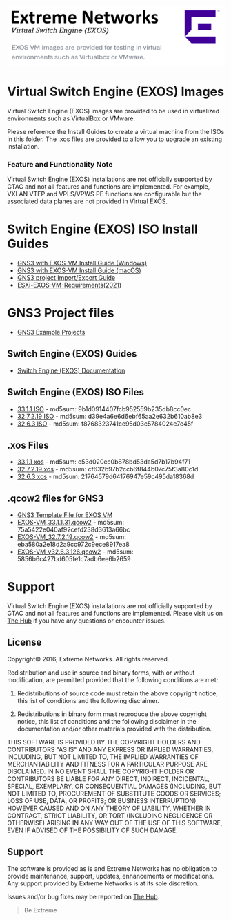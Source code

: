 <img src="Switch_Engine(EXOS)-VM.png">

# Virtual Switch Engine (EXOS) Images 

Virtual Switch Engine (EXOS) images are provided to be used in virtualized environments such as VirtualBox or VMware.

Please reference the Install Guides to create a virtual machine from the ISOs in this folder.  The .xos files are provided to allow you to upgrade an existing installation.

### Feature and Functionality Note
Virtual Switch Engine (EXOS) installations are not officially supported by GTAC and not all features and functions are implemented. For example, VXLAN VTEP and VPLS/VPWS PE functions are configurable but the associated data planes are not provided in Virtual EXOS.

# Switch Engine (EXOS) ISO Install Guides
* [GNS3 with EXOS-VM Install Guide (Windows)](GNS3_EXOS-VM_Guide.md)
* [GNS3 with EXOS-VM Install Guide (macOS)](GNS3_EXOS-VM_Guide_macOS.md)
* [GNS3 project Import/Export Guide](gns3_projects/import_export_gns3.md)
* [ESXi-EXOS-VM-Requirements(2021)](ESXi-EXOS-VM-Requirements.md)


# GNS3 Project files

* [GNS3 Example Projects](gns3_projects/README.md)

## Switch Engine (EXOS) Guides
* [Switch Engine (EXOS) Documentation](https://supportdocs.extremenetworks.com/support/documentation/switch-engine-32-7-2/)



## Switch Engine (EXOS) ISO Files
* [33.1.1 ISO](https://akamai-ep.extremenetworks.com/Extreme_P/github-en/Virtual_EXOS/EXOS-VM_33.1.1.31.iso) - md5sum: 9b1d0914407fcb952559b235db8cc0ec
* [32.7.2.19 ISO](https://akamai-ep.extremenetworks.com/Extreme_P/github-en/Virtual_EXOS/EXOS-VM_32.7.2.19.iso) - md5sum: d39e4a6e6d6ebf65aa2e632b610ab8e3
* [32.6.3 ISO](https://akamai-ep.extremenetworks.com/Extreme_P/github-en/Virtual_EXOS/EXOS-VM_v32.6.3.126.iso) - md5sum: f8768323741ce95d03c5784024e7e45f



## .xos Files
* [33.1.1 xos](https://akamai-ep.extremenetworks.com/Extreme_P/github-en/Virtual_EXOS/EXOS-VM_33.1.1.31.xos) - md5sum: c53d020ec0b878bd53da5d7b17b94f71
* [32.7.2.19 xos](https://akamai-ep.extremenetworks.com/Extreme_P/github-en/Virtual_EXOS/EXOS-VM_32.7.2.19.xos) - md5sum: cf632b97b2ccb6f844b07c75f3a80c1d
* [32.6.3 xos](https://akamai-ep.extremenetworks.com/Extreme_P/github-en/Virtual_EXOS/EXOS-VM_v32.6.3.126.xos) - md5sum: 21764579d64176947e59c495da18368d


## .qcow2 files for GNS3
* [GNS3 Template File for EXOS VM](exosvm.gns3a?raw=true)
* [EXOS-VM_33.1.1.31.qcow2](https://akamai-ep.extremenetworks.com/Extreme_P/github-en/Virtual_EXOS/EXOS-VM_33.1.1.31.qcow2) - md5sum: 75a5422e040af92cefd238d3613a66bc
* [EXOS-VM_32.7.2.19.qcow2](https://akamai-ep.extremenetworks.com/Extreme_P/github-en/Virtual_EXOS/EXOS-VM_32.7.2.19.qcow2) - md5sum: eba580a2e18d2a9cc972c9ece8917ea8
* [EXOS-VM_v32.6.3.126.qcow2](https://akamai-ep.extremenetworks.com/Extreme_P/github-en/Virtual_EXOS/EXOS-VM_v32.6.3.126.qcow2) - md5sum: 5856b6c427bd605fe1c7adb6ee6b2659


# Support
Virtual Switch Engine (EXOS) installations are not officially supported by GTAC and not all features and functions are implemented.  Please visit us on [The Hub](https://community.extremenetworks.com/extreme) if you have any questions or encounter issues.

## License
Copyright© 2016, Extreme Networks.  All rights reserved.

Redistribution and use in source and binary forms, with or without modification,
are permitted provided that the following conditions are met:

1. Redistributions of source code must retain the above copyright notice, this
list of conditions and the following disclaimer.

2. Redistributions in binary form must reproduce the above copyright notice,
this list of conditions and the following disclaimer in the documentation
and/or other materials provided with the distribution.

THIS SOFTWARE IS PROVIDED BY THE COPYRIGHT HOLDERS AND CONTRIBUTORS "AS IS" AND
ANY EXPRESS OR IMPLIED WARRANTIES, INCLUDING, BUT NOT LIMITED TO, THE IMPLIED
WARRANTIES OF MERCHANTABILITY AND FITNESS FOR A PARTICULAR PURPOSE ARE
DISCLAIMED. IN NO EVENT SHALL THE COPYRIGHT HOLDER OR CONTRIBUTORS BE LIABLE
FOR ANY DIRECT, INDIRECT, INCIDENTAL, SPECIAL, EXEMPLARY, OR CONSEQUENTIAL
DAMAGES (INCLUDING, BUT NOT LIMITED TO, PROCUREMENT OF SUBSTITUTE GOODS OR
SERVICES; LOSS OF USE, DATA, OR PROFITS; OR BUSINESS INTERRUPTION) HOWEVER
CAUSED AND ON ANY THEORY OF LIABILITY, WHETHER IN CONTRACT, STRICT LIABILITY,
OR TORT (INCLUDING NEGLIGENCE OR OTHERWISE) ARISING IN ANY WAY OUT OF THE USE
OF THIS SOFTWARE, EVEN IF ADVISED OF THE POSSIBILITY OF SUCH DAMAGE.

## Support
The software is provided as is and Extreme Networks has no obligation to provide
maintenance, support, updates, enhancements or modifications.
Any support provided by Extreme Networks is at its sole discretion.

Issues and/or bug fixes may be reported on [The Hub](https://community.extremenetworks.com/extreme).

>Be Extreme
